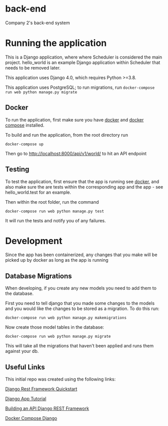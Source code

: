 # back-end

Company 2's back-end system

# Running the application

This is a Django application, where where Scheduler is considered the main project.
hello_world is an example Django application within Scheduler that needs to be removed later.

This application uses Django 4.0, which requires Python >=3.8.

This application uses PostgreSQL; to run migrations, run `docker-compose run web python manage.py migrate`

## Docker

To run the application, first make sure you have [docker](https://docs.docker.com/desktop/) and [docker compose](https://docs.docker.com/compose/install/) installed.

To build and run the application, from the root directory run

```
docker-compose up
```

Then go to [http://localhost:8000/api/v1/world/](http://localhost:8000/api/v1/world/) to hit an API endpoint

## Testing

To test the application, first ensure that the app is running see [docker](Docker), and also make sure the are tests within the corresponding app and the app - see hello_world.test for an example.

Then within the root folder, run the command

```
docker-compose run web python manage.py test
```

It will run the tests and notify you of any failures.

# Development

Since the app has been containerized, any changes that you make will be picked up by docker as long as the app is running

## Database Migrations

When developing, if you create any new models you need to add them to the database.

First you need to tell django that you made some changes to the models and you would like the changes to be stored as a migration.
To do this run:

```
docker-compose run web python manage.py makemigrations
```

Now create those model tables in the database:

```
docker-compose run web python manage.py migrate
```

This will take all the migrations that haven't been applied and runs them against your db.

## Useful Links

This initial repo was created using the following links:

[Django Rest Framework Quickstart](https://www.django-rest-framework.org/tutorial/quickstart/)

[Django App Tutorial](https://docs.djangoproject.com/en/4.0/intro/tutorial01/)

[Building an API Django REST Framework](https://medium.com/backticks-tildes/lets-build-an-api-with-django-rest-framework-32fcf40231e5)

[Docker Compose Django](https://docs.docker.com/samples/django/)
